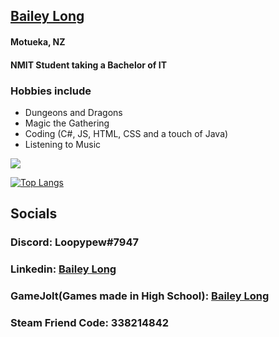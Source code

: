 ## <a target="_blank" href="https://bailey-long.github.io/redirect.html">Bailey Long</a>
#### Motueka, NZ
#### NMIT Student taking a Bachelor of IT
### Hobbies include
- Dungeons and Dragons
- Magic the Gathering
- Coding (C#, JS, HTML, CSS and a touch of Java)
- Listening to Music 

<img src="https://i.imgur.com/E1O7mVF.gif">
  
[![Top Langs](https://github-readme-stats.vercel.app/api/top-langs/?username=bailey-long&show_icons=true&theme=radical)](https://github.com/anuraghazra/github-readme-stats)
## Socials
### Discord: Loopypew#7947
### Linkedin: [Bailey Long](https://www.linkedin.com/in/bailey-long-1b0543239/)
### GameJolt(Games made in High School): [Bailey Long](https://gamejolt.com/@loopypew)
### Steam Friend Code: 338214842  

